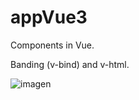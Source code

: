 # appVue3

Components in Vue.

Banding (v-bind) and v-html.

![imagen](https://user-images.githubusercontent.com/113030390/230353774-f9ea03ee-d461-4394-8e68-20fd7ac0ce76.png)

